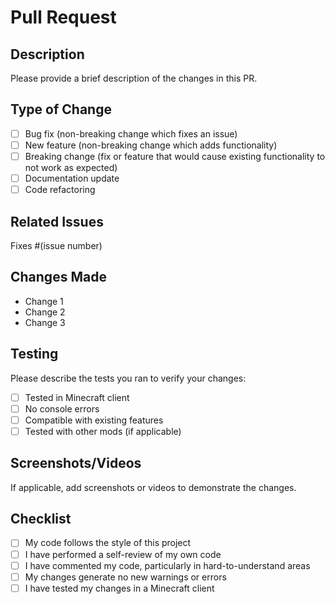 # Pull Request

## Description
Please provide a brief description of the changes in this PR.

## Type of Change
- [ ] Bug fix (non-breaking change which fixes an issue)
- [ ] New feature (non-breaking change which adds functionality)
- [ ] Breaking change (fix or feature that would cause existing functionality to not work as expected)
- [ ] Documentation update
- [ ] Code refactoring

## Related Issues
Fixes #(issue number)

## Changes Made
- Change 1
- Change 2
- Change 3

## Testing
Please describe the tests you ran to verify your changes:
- [ ] Tested in Minecraft client
- [ ] No console errors
- [ ] Compatible with existing features
- [ ] Tested with other mods (if applicable)

## Screenshots/Videos
If applicable, add screenshots or videos to demonstrate the changes.

## Checklist
- [ ] My code follows the style of this project
- [ ] I have performed a self-review of my own code
- [ ] I have commented my code, particularly in hard-to-understand areas
- [ ] My changes generate no new warnings or errors
- [ ] I have tested my changes in a Minecraft client
